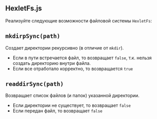 ## HexletFs.js

Реализуйте следующие возможности файловой системы `HexletFs`:

## `mkdirpSync(path)`

Создает директории рекурсивно (в отличие от `mkdir`).

* Если в пути встречается файл, то возвращает `false`, т.к. нельзя создать директорию внутри файла.
* Если все отработало корректно, то возвращается `true`

## `readdirSync(path)`

Возвращает список файлов (и папок) указанной директории.

* Если директории не существует, то возвращает `false`
* Если передан файл, то возвращает `false`
